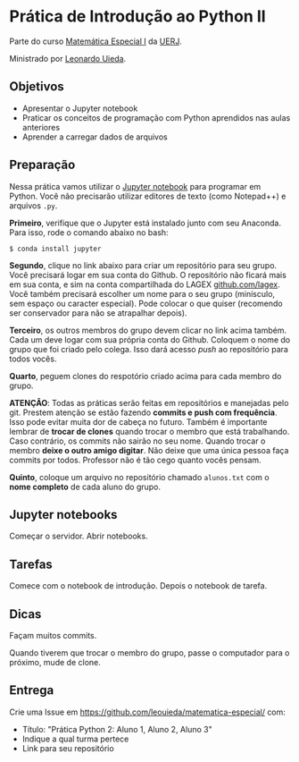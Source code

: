 # Prática de Introdução ao Python II

Parte do curso
[Matemática Especial I](http://www.leouieda.com/matematica-especial/)
da [UERJ](http://www.uerj.br/).

Ministrado por [Leonardo Uieda](http://www.leouieda.com/).

## Objetivos

* Apresentar o Jupyter notebook
* Praticar os conceitos de programação com Python aprendidos nas aulas anteriores
* Aprender a carregar dados de arquivos

## Preparação

Nessa prática vamos utilizar o [Jupyter notebook](http://jupyter.org/)
para programar em Python. Você não precisarão utilizar editores de texto 
(como Notepad++) e arquivos `.py`.

**Primeiro**, verifique que o Jupyter está instalado junto com
seu Anaconda. Para isso, rode o comando abaixo no bash:

    $ conda install jupyter
    
**Segundo**, clique no link abaixo para criar um repositório para seu grupo.
Você precisará logar em sua conta do Github. 
O repositório não ficará mais em sua conta, e sim na conta compartilhada do 
LAGEX [github.com/lagex](https://github.com/lagex/). 
Você também precisará escolher um nome para o seu grupo (minísculo, 
sem espaço ou caracter especial).
Pode colocar o que quiser (recomendo ser conservador para não se 
atrapalhar depois).

**Terceiro**, os outros membros do grupo devem clicar no link acima também.
Cada um deve logar com sua própria conta do Github. Coloquem o nome do grupo
que foi criado pelo colega. Isso dará acesso *push* ao repositório para todos
vocês.

**Quarto**, peguem clones do respotório criado acima para cada membro do grupo.

**ATENÇÂO**: Todas as práticas serão feitas em repositórios e manejadas pelo git.
Prestem atenção se estão fazendo **commits e push com frequência**. 
Isso pode evitar muita dor de cabeça no futuro.
Também é importante lembrar de **trocar de clones** quando trocar o membro
que está trabalhando. Caso contrário, os commits não sairão no seu nome.
Quando trocar o membro **deixe o outro amigo digitar**.
Não deixe que uma única pessoa faça commits por todos. 
Professor não é tão cego quanto vocês pensam.

**Quinto**, coloque um arquivo no repositório chamado `alunos.txt` com o 
**nome completo** de cada aluno do grupo.

## Jupyter notebooks

Começar o servidor. Abrir notebooks.

## Tarefas

Comece com o notebook de introdução. Depois o notebook de tarefa.

## Dicas

Façam muitos commits.

Quando tiverem que trocar o membro do grupo, passe o computador para o próximo,
mude de clone.

## Entrega

Crie uma Issue em https://github.com/leouieda/matematica-especial/ com:

* Título: "Prática Python 2: Aluno 1, Aluno 2, Aluno 3"
* Indique a qual turma pertece
* Link para seu repositório
